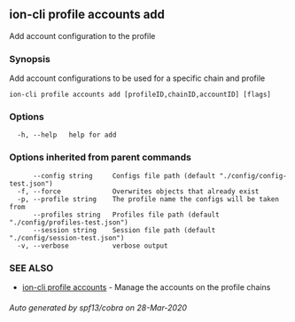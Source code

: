 ## ion-cli profile accounts add

Add account configuration to the profile

### Synopsis

Add account configurations to be used for a specific chain and profile

```
ion-cli profile accounts add [profileID,chainID,accountID] [flags]
```

### Options

```
  -h, --help   help for add
```

### Options inherited from parent commands

```
      --config string     Configs file path (default "./config/config-test.json")
  -f, --force             Overwrites objects that already exist
  -p, --profile string    The profile name the configs will be taken from
      --profiles string   Profiles file path (default "./config/profiles-test.json")
      --session string    Session file path (default "./config/session-test.json")
  -v, --verbose           verbose output
```

### SEE ALSO

* [ion-cli profile accounts](ion-cli_profile_accounts.md)	 - Manage the accounts on the profile chains

###### Auto generated by spf13/cobra on 28-Mar-2020
